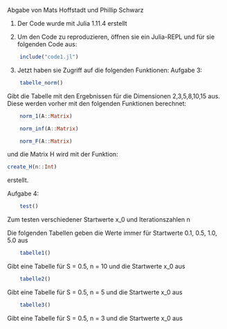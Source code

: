 Abgabe von Mats Hoffstadt und Phillip Schwarz

1. Der Code wurde mit Julia 1.11.4 erstellt

2. Um den Code zu reproduzieren, öffnen sie ein Julia-REPL und für sie folgenden Code aus:
```julia
    include("code1.jl")
```

3. Jetzt haben sie Zugriff auf die folgenden Funktionen:
Aufgabe 3:

```julia
    tabelle_norm()
````
Gibt die Tabelle mit den Ergebnissen für die Dimensionen 2,3,5,8,10,15 aus. Diese werden vorher mit den folgenden Funktionen berechnet:

```julia
    norm_1(A::Matrix)
````
```julia
    norm_inf(A::Matrix)
````
```julia
    norm_F(A::Matrix)
````

und die Matrix H wird mit der Funktion:

```julia
create_H(n::Int)
````

erstellt.

Aufgabe 4:

```julia
    test()
```
Zum testen verschiedener Startwerte x_0 und Iterationszahlen n

Die folgenden Tabellen geben die Werte immer für Startwerte 0.1, 0.5, 1.0, 5.0 aus
```julia
    tabelle1()
````
Gibt eine Tabelle für S = 0.5, n = 10 und die Startwerte x_0 aus

```julia
    tabelle2()
````
Gibt eine Tabelle für S = 0.5, n = 5 und die Startwerte x_0 aus

```julia
    tabelle3()
````
Gibt eine Tabelle für S = 0.5, n = 3 und die Startwerte x_0 aus
